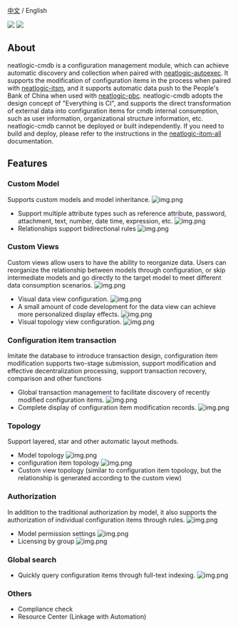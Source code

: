 [中文](README.md) / English

<p align="left">
    <a href="https://opensource.org/licenses/Apache-2.0" alt="License">
        <img src="https://img.shields.io/badge/License-Apache%202.0-blue.svg" /></a>
<a target="_blank" href="https://join.slack.com/t/neatlogichome/shared_invite/zt-1w037axf8-r_i2y4pPQ1Z8FxOkAbb64w">
<img src="https://img.shields.io/badge/Slack-Neatlogic-orange" /></a>
</p>

## About

neatlogic-cmdb is a configuration management module, which can achieve automatic discovery and collection when paired
with [neatlogic-autoexec](../../../neatlogic-autoexec/blob/develop3.0.0/README.md). It supports the modification of
configuration items in the process when paired
with [neatlogic-itsm](../../../neatlogic-itsm/blob/develop3.0.0/README.md), and it supports automatic data push to the
People's Bank of China when used with [neatlogic-pbc](../../../neatlogic-pbc/blob/develop3.0.0/README.md).
neatlogic-cmdb adopts the design concept of "Everything is CI", and supports the direct transformation of external data
into configuration items for cmdb internal consumption, such as user information, organizational structure information,
etc.
neatlogic-cmdb cannot be deployed or built independently. If you need to build and deploy, please refer to the
instructions in the [neatlogic-itom-all](../../../neatlogic-itom-all/blob/develop3.0.0/README.md) documentation.

## Features

### Custom Model

Supports custom models and model inheritance.
![img.png](README_IMAGES/img.png)

- Support multiple attribute types such as reference attribute, password, attachment, text, number, date time,
  expression, etc.
  ![img.png](README_IMAGES/img3.png)
- Relationships support bidirectional rules
  ![img.png](README_IMAGES/img2.png)

### Custom Views

Custom views allow users to have the ability to reorganize data. Users can reorganize the relationship between models
through configuration, or skip intermediate models and go directly to the target model to meet different data
consumption scenarios.
![img.png](README_IMAGES/img4.png)

- Visual data view configuration.
  ![img.png](README_IMAGES/img5.png)
- A small amount of code development for the data view can achieve more personalized display effects.
  ![img.png](README_IMAGES/img7.png)
- Visual topology view configuration.
  ![img.png](README_IMAGES/img6.png)

### Configuration item transaction

Imitate the database to introduce transaction design, configuration item modification supports two-stage submission,
support modification and effective decentralization processing, support transaction recovery, comparison and other
functions

- Global transaction management to facilitate discovery of recently modified configuration items.
  ![img.png](README_IMAGES/img8.png)
- Complete display of configuration item modification records.
  ![img.png](README_IMAGES/img9.png)

### Topology

Support layered, star and other automatic layout methods.

- Model topology
  ![img.png](README_IMAGES/img10.png)
- configuration item topology
  ![img.png](README_IMAGES/img11.png)
- Custom view topology (similar to configuration item topology, but the relationship is generated according to the
  custom view)

### Authorization

In addition to the traditional authorization by model, it also supports the authorization of individual configuration
items through rules.
![img.png](README_IMAGES/img12.png)

- Model permission settings
  ![img.png](README_IMAGES/img13.png)
- Licensing by group
  ![img.png](README_IMAGES/img14.png)

### Global search

- Quickly query configuration items through full-text indexing.
  ![img.png](README_IMAGES/img15.png)

### Others

- Compliance check
- Resource Center (Linkage with Automation)
